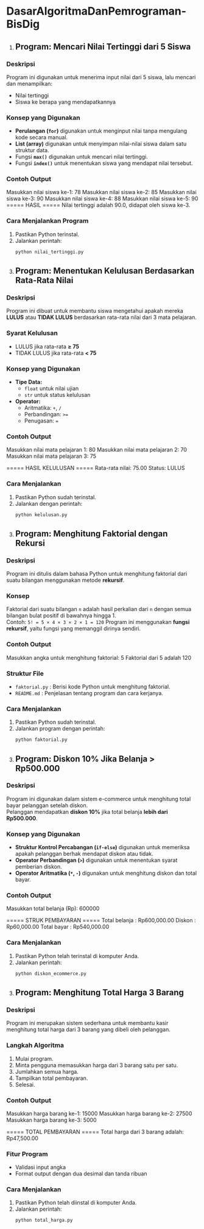 # DasarAlgoritmaDanPemrograman-BisDig
1. ## Program: Mencari Nilai Tertinggi dari 5 Siswa
### Deskripsi
Program ini digunakan untuk menerima input nilai dari 5 siswa, lalu mencari dan menampilkan:
- Nilai tertinggi
- Siswa ke berapa yang mendapatkannya
### Konsep yang Digunakan
- **Perulangan (`for`)** digunakan untuk menginput nilai tanpa mengulang kode secara manual.
- **List (array)** digunakan untuk menyimpan nilai-nilai siswa dalam satu struktur data.
- Fungsi **`max()`** digunakan untuk mencari nilai tertinggi.
- Fungsi **`index()`** untuk menentukan siswa yang mendapat nilai tersebut.
### Contoh Output
Masukkan nilai siswa ke-1: 78
Masukkan nilai siswa ke-2: 85
Masukkan nilai siswa ke-3: 90
Masukkan nilai siswa ke-4: 88
Masukkan nilai siswa ke-5: 90
===== HASIL =====
Nilai tertinggi adalah 90.0, didapat oleh siswa ke-3.
### Cara Menjalankan Program
1. Pastikan Python terinstal.
2. Jalankan perintah:
   ```bash
   python nilai_tertinggi.py

2. ## Program: Menentukan Kelulusan Berdasarkan Rata-Rata Nilai
### Deskripsi
Program ini dibuat untuk membantu siswa mengetahui apakah mereka **LULUS** atau **TIDAK LULUS** berdasarkan rata-rata nilai dari 3 mata pelajaran.
### Syarat Kelulusan
- LULUS jika rata-rata **≥ 75**
- TIDAK LULUS jika rata-rata **< 75**
### Konsep yang Digunakan
- **Tipe Data:**
  - `float` untuk nilai ujian
  - `str` untuk status kelulusan
- **Operator:**
  - Aritmatika: `+`, `/`
  - Perbandingan: `>=`
  - Penugasan: `=`
### Contoh Output
Masukkan nilai mata pelajaran 1: 80
Masukkan nilai mata pelajaran 2: 70
Masukkan nilai mata pelajaran 3: 75

===== HASIL KELULUSAN =====
Rata-rata nilai: 75.00
Status: LULUS
### Cara Menjalankan
1. Pastikan Python sudah terinstal.
2. Jalankan dengan perintah:
   ```bash
   python kelulusan.py
   
3. ## Program: Menghitung Faktorial dengan Rekursi
### Deskripsi
Program ini ditulis dalam bahasa Python untuk menghitung faktorial dari suatu bilangan menggunakan metode **rekursif**.
### Konsep
Faktorial dari suatu bilangan `n` adalah hasil perkalian dari `n` dengan semua bilangan bulat positif di bawahnya hingga 1.  
Contoh: `5! = 5 × 4 × 3 × 2 × 1 = 120`
Program ini menggunakan **fungsi rekursif**, yaitu fungsi yang memanggil dirinya sendiri.
### Contoh Output
Masukkan angka untuk menghitung faktorial: 5
Faktorial dari 5 adalah 120
### Struktur File
- `faktorial.py` : Berisi kode Python untuk menghitung faktorial.
- `README.md` : Penjelasan tentang program dan cara kerjanya.
### Cara Menjalankan
1. Pastikan Python sudah terinstal.
2. Jalankan program dengan perintah:
   ```bash
   python faktorial.py

4.  ## Program: Diskon 10% Jika Belanja > Rp500.000
### Deskripsi
Program ini digunakan dalam sistem e-commerce untuk menghitung total bayar pelanggan setelah diskon.  
Pelanggan mendapatkan **diskon 10%** jika total belanja **lebih dari Rp500.000**.
### Konsep yang Digunakan
- **Struktur Kontrol Percabangan (`if-else`)** digunakan untuk memeriksa apakah pelanggan berhak mendapat diskon atau tidak.
- **Operator Perbandingan (`>`)** digunakan untuk menentukan syarat pemberian diskon.
- **Operator Aritmatika (`*`, `-`)** digunakan untuk menghitung diskon dan total bayar.
### Contoh Output
Masukkan total belanja (Rp): 600000

===== STRUK PEMBAYARAN =====
Total belanja : Rp600,000.00
Diskon : Rp60,000.00
Total bayar : Rp540,000.00
### Cara Menjalankan
1. Pastikan Python telah terinstal di komputer Anda.
2. Jalankan perintah:
   ```bash
   python diskon_ecommerce.py

5. ## Program: Menghitung Total Harga 3 Barang
### Deskripsi
Program ini merupakan sistem sederhana untuk membantu kasir menghitung total harga dari 3 barang yang dibeli oleh pelanggan.
### Langkah Algoritma
1. Mulai program.
2. Minta pengguna memasukkan harga dari 3 barang satu per satu.
3. Jumlahkan semua harga.
4. Tampilkan total pembayaran.
5. Selesai.
### Contoh Output
Masukkan harga barang ke-1: 15000
Masukkan harga barang ke-2: 27500
Masukkan harga barang ke-3: 5000

===== TOTAL PEMBAYARAN =====
Total harga dari 3 barang adalah: Rp47,500.00

### Fitur Program
- Validasi input angka
- Format output dengan dua desimal dan tanda ribuan
### Cara Menjalankan
1. Pastikan Python telah diinstal di komputer Anda.
2. Jalankan perintah:
   ```bash
   python total_harga.py
